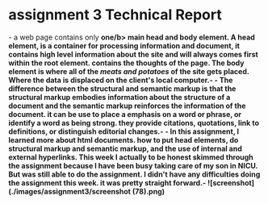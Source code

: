 <h1> assignment 3 Technical Report</h1>
- a web page contains only <b>one/b> main head and body element. A head element, is a container for processing information and document, it contains high level information about the site and will always comes first within the root element. contains the thoughts of the page. The body element is where all of the <i> meats and potatoes</i> of the site gets placed. Where the data is displaced on the client's local computer.-
- The difference between the structural and semantic markup is that the structural markup embodies information about the structure of a document and the semantic markup reinforces the information of the document. it can be use to place a emphasis on a word or phrase, or identify a word as being strong. they provide citations, quotations, link to definitions, or distinguish editorial changes.-
- In this assignment, I learned more about html documents. how to put head elements, do structural markup and semantic markup, and the use of internal and external hyperlinks. This week I actually to be honest skimmed through the assignment because I have been busy taking care of my son in NICU. But was still able to do the assignment. I didn't have any difficulties doing the assignment this week. it was pretty straight forward.-
![screenshot](./images/assignment3/screenshot (78).png)
